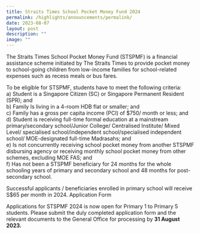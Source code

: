 ```yaml
---
title: Straits Times School Pocket Money Fund 2024
permalink: /highlights/announcements/permalink/
date: 2023-08-07
layout: post
description: ""
image: ""
---
```

The Straits Times School Pocket Money Fund (STSPMF) is a financial assistance scheme initiated
by The Straits Times to provide pocket money to school-going children from low-income families for
school-related expenses such as recess meals or bus fares.

To be eligible for STSPMF, students have to meet the following criteria: <br>
a) Student is a Singapore Citizen (SC) or Singapore Permanent Resident (SPR); and <br>
b) Family Is living in a 4-room HDB flat or smaller; and  <br>
c) Family has a gross per capita income (PCI) of $750/ month or less; and  <br>
d) Student is receiving full-time formal education at a mainstream primary/secondary school/Junior
College/ Centralised Institute/ Mixed Level/ specialised school/independent school/specialised
independent school/ MOE-designated full-time Madrasahs; and  <br>
e) Is not concurrently receiving school pocket money from another STSPMF disbursing agency or
receiving monthly school pocket money from other schemes, excluding MOE FAS; and  <br>
f) Has not been a STSPMF beneficiary for 24 months for the whole schooling years of primary
and secondary school and 48 months for post-secondary school.  <br>

Successful applicants / beneficiaries enrolled in primary school will receive S$65 per month in 2024.
Application Form

Applications for STSPMF 2024 is now open for Primary 1 to Primary 5 students. Please submit the duly completed application form and the relevant documents to the General Office for processing by **31 August 2023.**
